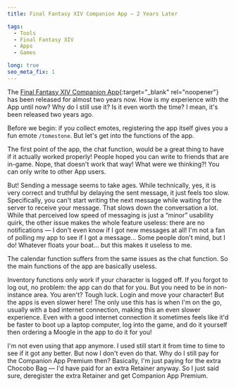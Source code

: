 ```yaml
---
title: Final Fantasy XIV Companion App — 2 Years Later

tags:
  - Tools
  - Final Fantasy XIV
  - Apps
  - Games

long: true
seo_meta_fix: 1
---
```


The [Final Fantasy XIV Companion App](https://eu.finalfantasyxiv.com/companion/){:target="_blank" rel="noopener"} has been released for almost two years now.
How is my experience with the App until now?
Why do I still use it? Is it even worth the time?
I mean, it's been released two years ago.
<!--more-->

Before we begin: if you collect emotes, registering the app itself gives you a fun emote `/tomestone`.
But let's get into the functions of the app.

The first point of the app, the chat function, would be a great thing to have if it actually worked properly!
People hoped you can write to friends that are in-game.
Nope, that doesn't work that way!
What were we thinking?!
You can only write to other App users.

But! Sending a message seems to take ages.
While technically, yes, it is very correct and truthful by delaying the sent message, it just feels too slow.
Specifically, you can't start writing the next message while waiting for the server to receive your message.
That slows down the conversation a lot.
While that perceived low speed of messaging is just a “minor” usability quirk, the other issue makes the whole feature useless: there are no notifications — I don't even know if I got new messages at all!
I'm not a fan of polling my app to see if I got a message…
Some people don't mind, but I do!
Whatever floats your boat… but this makes it useless to me.

The calendar function suffers from the same issues as the chat function.
So the main functions of the app are basically useless.

Inventory functions only work if your character is logged off.
If you forgot to log out, no problem: the app can do that for you.
But you need to be in non-instance area.
You aren't? Tough luck.
Login and move your character!
But the apps is even slower here!
The only use this has is when I'm on the go, usually with a bad internet connection, making this an even slower experience.
Even with a good internet connection it sometimes feels like it'd be faster to boot up a laptop computer, log into the game, and do it yourself then ordering a Moogle in the app to do it for you!

I'm not even using that app anymore.
I used still start it from time to time to see if it got any better.
But now I don't even do that.
Why do I still pay for the Companion App Premium then?
Basically, I'm just paying for the extra Chocobo Bag — I'd have paid for an extra Retainer anyway.
So I just said sure, deregister the extra Retainer and get Companion App Premium.

